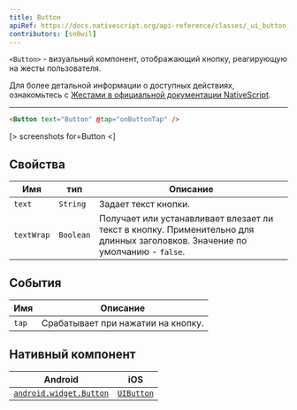```yaml
---
title: Button
apiRef: https://docs.nativescript.org/api-reference/classes/_ui_button_.button
contributors: [sn0wil]
---
```


`<Button>`  - визуальный компонент, отображающий кнопку, реагирующую на жесты пользователя.

Для более детальной информации о доступных действиях, ознакомьтесь с [Жестами в официальной документации NativeScript](https://docs.nativescript.org/ui/gestures).

---

```html
<Button text="Button" @tap="onButtonTap" />
```

[> screenshots for=Button <]

## Свойства

| Имя | тип | Описание |
|------|------|-------------|
| `text` | `String` | Задает текст кнопки.
| `textWrap` | `Boolean` | Получает или устанавливает влезает ли текст в кнопку. Применительно для длинных заголовков. Значение по умолчанию - `false`.

## События

| Имя | Описание |
|------|-------------|
| `tap` | Срабатывает при нажатии на кнопку.

## Нативный компонент

| Android | iOS |
|---------|-----|
| [`android.widget.Button`](https://developer.android.com/reference/android/widget/Button.html) | [`UIButton`](https://developer.apple.com/documentation/uikit/uibutton)
